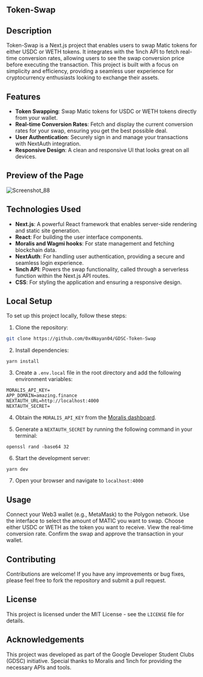 ## Token-Swap

## Description

Token-Swap is a Next.js project that enables users to swap Matic tokens for either USDC or WETH tokens. It integrates with the 1inch API to fetch real-time conversion rates, allowing users to see the swap conversion price before executing the transaction. This project is built with a focus on simplicity and efficiency, providing a seamless user experience for cryptocurrency enthusiasts looking to exchange their assets.

## Features

- **Token Swapping**: Swap Matic tokens for USDC or WETH tokens directly from your wallet.
- **Real-time Conversion Rates**: Fetch and display the current conversion rates for your swap, ensuring you get the best possible deal.
- **User Authentication**: Securely sign in and manage your transactions with NextAuth integration.
- **Responsive Design**: A clean and responsive UI that looks great on all devices.

## Preview of the Page

![Screenshot_88](https://github.com/0x4Nayan04/GDSC-Token-Swap/assets/137928762/a62014b3-ff0d-4e59-b640-facb5a343971)


## Technologies Used

- **Next.js**: A powerful React framework that enables server-side rendering and static site generation.
- **React**: For building the user interface components.
- **Moralis and Wagmi hooks**: For state management and fetching blockchain data.
- **NextAuth**: For handling user authentication, providing a secure and seamless login experience.
- **1inch API**: Powers the swap functionality, called through a serverless function within the Next.js API routes.
- **CSS**: For styling the application and ensuring a responsive design.

## Local Setup

To set up this project locally, follow these steps:

1. Clone the repository:

```sh
git clone https://github.com/0x4Nayan04/GDSC-Token-Swap
```

2. Install dependencies:

```
yarn install
```

3. Create a `.env.local` file in the root directory and add the following environment variables:

```
MORALIS_API_KEY=
APP_DOMAIN=amazing.finance
NEXTAUTH_URL=http://localhost:4000
NEXTAUTH_SECRET=
```

4. Obtain the `MORALIS_API_KEY` from the [Moralis dashboard](https://moralis.io/).

5. Generate a `NEXTAUTH_SECRET` by running the following command in your terminal:

```
openssl rand -base64 32
```

6. Start the development server:

```
yarn dev
```

7. Open your browser and navigate to `localhost:4000`

## Usage

Connect your Web3 wallet (e.g., MetaMask) to the Polygon network.
Use the interface to select the amount of MATIC you want to swap.
Choose either USDC or WETH as the token you want to receive.
View the real-time conversion rate.
Confirm the swap and approve the transaction in your wallet.

## Contributing

Contributions are welcome! If you have any improvements or bug fixes, please feel free to fork the repository and submit a pull request.

## License

This project is licensed under the MIT License - see the `LICENSE` file for details.

## Acknowledgements

This project was developed as part of the Google Developer Student Clubs (GDSC) initiative.
Special thanks to Moralis and 1inch for providing the necessary APIs and tools.

